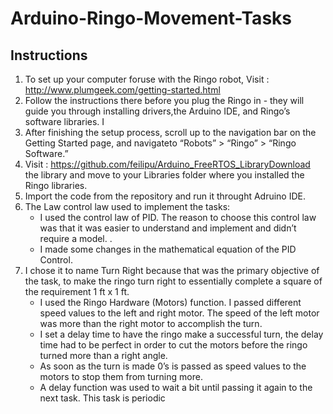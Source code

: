 # Arduino-Ringo-Movement-Tasks
## Instructions

1) To set up your computer foruse with the Ringo robot, Visit : http://www.plumgeek.com/getting-started.html
2) Follow the instructions there before you plug the Ringo in - they will guide you through installing drivers,the Arduino IDE, and Ringo’s software libraries. I
3) After finishing the setup process, scroll up to the navigation bar on the Getting Started page, and navigateto “Robots” > “Ringo” > “Ringo Software.”
4) Visit : https://github.com/feilipu/Arduino_FreeRTOS_LibraryDownload the library and move to your Libraries folder where you installed the Ringo libraries.
5) Import the code from the repository and run it throught Adruino IDE. 
6) The Law control law used to implement the tasks:
    - I used the control law of PID. The reason to choose this control law was that it was easier to understand and implement and didn’t require a model. .
    - I made some changes in the mathematical equation of the PID Control.
7) I chose it to name Turn Right because that was the primary objective of the task, to make the ringo turn right to essentially complete a square of the requirement 1 ft x 1 ft.
    - I used the Ringo Hardware (Motors) function. I passed different speed values to the left and right motor. The speed of the left motor was more than the right motor to accomplish the turn.
    - I set a delay time to have the ringo make a successful turn, the delay time had to be perfect in order to cut the motors before the ringo turned more than a right angle.
    - As soon as the turn is made 0’s is passed as speed values to the motors to stop them from turning more. 
    - A delay function was used to wait a bit until passing it again to the next task. This task is periodic 
